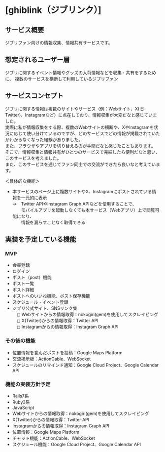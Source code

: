 # [ghiblink（ジブリンク）]

## サービス概要
ジブリファン向けの情報収集、情報共有サービスです。

## 想定されるユーザー層
ジブリに関するイベント情報やグッズの入荷情報などを収集・共有をするために、
複数のサービスを横断して利用しているジブリファン

## サービスコンセプト
ジブリに関する情報は複数のサイトやサービス（例：Webサイト、X(旧Twitter)、Instagramなど）に点在しており、情報収集が大変だなと感じていました。  
実際に私が情報収集をする際、複数のWebサイトの横断や、XやInstagramを状況に応じて使い分けているのですが、どのサービスでどの情報が掲載されていたかわからなくなった経験がありました。  
また、ブラウザやアプリを切り替えるのが手間だなと感じたこともあります。
そこで、情報収集と情報共有がひとつのサービスで完結したら便利だなと思い、このサービスを考えました。  
また、このサービスを通じてファン同士での交流ができたら良いなと考えています。  

＜具体的な機能＞
* 本サービスのページ上に複数サイトやX、Instagramにポストされている情報を一元的に表示  
→　Twitter APIやInstagram Graph APIなどを使用することで、  
　　モバイルアプリを起動しなくても本サービス（Webアプリ）上で閲覧可能になり、  
　　情報を漏らすことなく取得できる


## 実装を予定している機能
### MVP
* 会員登録
* ログイン
* ポスト（post）機能
* ポスト一覧
* ポスト詳細
* ポストへのいいね機能、ポスト保存機能
* スケジュール・イベント登録
* ジブリ公式サイト、SNSリンク集  
　◻︎ Webサイトからの情報取得：nokogiri(gem)を使用してスクレイピング  
　◻︎ X(Twitter)からの情報取得：Twitter API  
　◻︎ Instagramからの情報取得：Instagram Graph API  


### その後の機能
* 位置情報を含んだポストを投稿：Google Maps Platform
* 交流掲示板：ActionCable、WebSocket
* スケジュールのリマインド通知：Google Cloud Project、Google Calendar API


### 機能の実装方針予定
* Rails7系
* Ruby3系
* JavaScript
* Webサイトからの情報取得：nokogiri(gem)を使用してスクレイピング
* X(Twitter)からの情報取得：Twitter API
* Instagramからの情報取得：Instagram Graph API
* 位置情報：Google Maps Platform
* チャット機能：ActionCable、WebSocket
* スケジュール機能：Google Cloud Project、Google Calendar API
